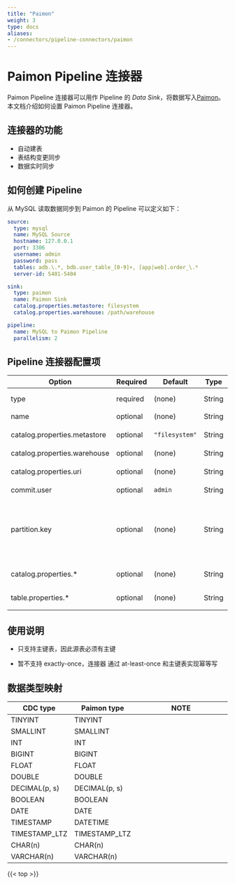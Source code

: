 ```yaml
---
title: "Paimon"
weight: 3
type: docs
aliases:
- /connectors/pipeline-connectors/paimon
---
```

<!--
Licensed to the Apache Software Foundation (ASF) under one
or more contributor license agreements.  See the NOTICE file
distributed with this work for additional information
regarding copyright ownership.  The ASF licenses this file
to you under the Apache License, Version 2.0 (the
"License"); you may not use this file except in compliance
with the License.  You may obtain a copy of the License at

  http://www.apache.org/licenses/LICENSE-2.0

Unless required by applicable law or agreed to in writing,
software distributed under the License is distributed on an
"AS IS" BASIS, WITHOUT WARRANTIES OR CONDITIONS OF ANY
KIND, either express or implied.  See the License for the
specific language governing permissions and limitations
under the License.
-->

# Paimon Pipeline 连接器

Paimon Pipeline 连接器可以用作 Pipeline 的 *Data Sink*，将数据写入[Paimon](https://paimon.apache.org)。 本文档介绍如何设置 Paimon Pipeline 连接器。

## 连接器的功能
* 自动建表
* 表结构变更同步
* 数据实时同步

如何创建 Pipeline
----------------

从 MySQL 读取数据同步到 Paimon 的 Pipeline 可以定义如下：

```yaml
source:
  type: mysql
  name: MySQL Source
  hostname: 127.0.0.1
  port: 3306
  username: admin
  password: pass
  tables: adb.\.*, bdb.user_table_[0-9]+, [app|web].order_\.*
  server-id: 5401-5404

sink:
  type: paimon
  name: Paimon Sink
  catalog.properties.metastore: filesystem
  catalog.properties.warehouse: /path/warehouse

pipeline:
  name: MySQL to Paimon Pipeline
  parallelism: 2
```

Pipeline 连接器配置项
----------------
<div class="highlight">
<table class="colwidths-auto docutils">
   <thead>
      <tr>
        <th class="text-left" style="width: 25%">Option</th>
        <th class="text-left" style="width: 8%">Required</th>
        <th class="text-left" style="width: 7%">Default</th>
        <th class="text-left" style="width: 10%">Type</th>
        <th class="text-left" style="width: 50%">Description</th>
      </tr>
    </thead>
    <tbody>
    <tr>
      <td>type</td>
      <td>required</td>
      <td style="word-wrap: break-word;">(none)</td>
      <td>String</td>
      <td>指定要使用的连接器, 这里需要设置成 <code>'paimon'</code>.</td>
    </tr>
    <tr>
      <td>name</td>
      <td>optional</td>
      <td style="word-wrap: break-word;">(none)</td>
      <td>String</td>
      <td>Sink 的名称.</td>
    </tr>
    <tr>
      <td>catalog.properties.metastore</td>
      <td>optional</td>
      <td style="word-wrap: break-word;"><code>"filesystem"</code></td>
      <td>String</td>
      <td>用于构建 Paimon Catalog 的类型。可选填值 filesystem 或者 hive。</td>
    </tr>
    <tr>
      <td>catalog.properties.warehouse</td>
      <td>optional</td>
      <td style="word-wrap: break-word;">(none)</td>
      <td>String</td>
      <td>Paimon 仓库存储数据的根目录。</td>
    </tr>
    <tr>
      <td>catalog.properties.uri</td>
      <td>optional</td>
      <td style="word-wrap: break-word;">(none)</td>
      <td>String</td>
      <td>Hive metastore 的 uri，在 metastore 设置为 hive 的时候需要。</td>
    </tr>
    <tr>
      <td>commit.user</td>
      <td>optional</td>
      <td style="word-wrap: break-word;"><code>admin</code></td>
      <td>String</td>
      <td>提交数据文件时的用户名。</td>
    </tr>
    <tr>
      <td>partition.key</td>
      <td>optional</td>
      <td style="word-wrap: break-word;">(none)</td>
      <td>String</td>
      <td>设置每个分区表的分区字段，允许填写成多个分区表的多个分区字段。 不同的表使用 ';'分割， 而不同的字段则使用 ','分割。举个例子， 我们可以为两张表的不同分区字段作如下的设置 'testdb.table1:id1,id2;testdb.table2:name'。</td>
    </tr>
    <tr>
      <td>catalog.properties.*</td>
      <td>optional</td>
      <td style="word-wrap: break-word;">(none)</td>
      <td>String</td>
      <td>将 Paimon catalog 支持的参数传递给 pipeline，参考 <a href="https://paimon.apache.org/docs/master/maintenance/configurations/#catalogoptions">Paimon catalog options</a>。 </td>
    </tr>
    <tr>
      <td>table.properties.*</td>
      <td>optional</td>
      <td style="word-wrap: break-word;">(none)</td>
      <td>String</td>
      <td>将 Paimon table 支持的参数传递给 pipeline，参考 <a href="https://paimon.apache.org/docs/master/maintenance/configurations/#coreoptions">Paimon table options</a>。 </td>
    </tr>
    </tbody>
</table>    
</div>

使用说明
--------

* 只支持主键表，因此源表必须有主键

* 暂不支持 exactly-once，连接器 通过 at-least-once 和主键表实现幂等写
  
数据类型映射
----------------
<div class="wy-table-responsive">
<table class="colwidths-auto docutils">
    <thead>
      <tr>
        <th class="text-left">CDC type</th>
        <th class="text-left">Paimon type</th>
        <th class="text-left" style="width:60%;">NOTE</th>
      </tr>
    </thead>
    <tbody>
    <tr>
      <td>TINYINT</td>
      <td>TINYINT</td>
      <td></td>
    </tr>
    <tr>
      <td>SMALLINT</td>
      <td>SMALLINT</td>
      <td></td>
    </tr>
    <tr>
      <td>INT</td>
      <td>INT</td>
      <td></td>
    </tr>
    <tr>
      <td>BIGINT</td>
      <td>BIGINT</td>
      <td></td>
    </tr>
    <tr>
      <td>FLOAT</td>
      <td>FLOAT</td>
      <td></td>
    </tr>
    <tr>
      <td>DOUBLE</td>
      <td>DOUBLE</td>
      <td></td>
    </tr>
    <tr>
      <td>DECIMAL(p, s)</td>
      <td>DECIMAL(p, s)</td>
      <td></td>
    </tr>
    <tr>
      <td>BOOLEAN</td>
      <td>BOOLEAN</td>
      <td></td>
    </tr>
    <tr>
      <td>DATE</td>
      <td>DATE</td>
      <td></td>
    </tr>
    <tr>
      <td>TIMESTAMP</td>
      <td>DATETIME</td>
      <td></td>
    </tr>
    <tr>
      <td>TIMESTAMP_LTZ</td>
      <td>TIMESTAMP_LTZ</td>
      <td></td>
    </tr>
    <tr>
      <td>CHAR(n)</td>
      <td>CHAR(n)</td>
      <td></td>
    </tr>
    <tr>
      <td>VARCHAR(n)</td>
      <td>VARCHAR(n)</td>
      <td></td>
    </tr>
    </tbody>
</table>
</div>

{{< top >}}